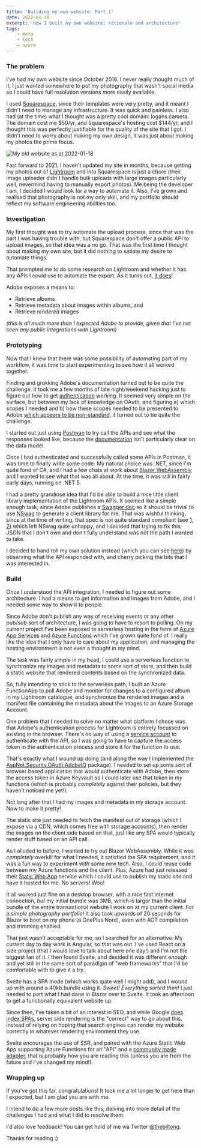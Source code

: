 ```yaml
---
title: 'Building my own website: Part 1'
date: 2022-01-18
excerpt: 'How I built my own website: rationale and architecture'
tags: 
    - meta
    - tech
    - azure
---
```


### The problem 
I've had my own website since October 2016. I never really thought much of it, I just wanted somewhere to put my photography that wasn't social media so I could have full resolution versions more easily available. 

I used [Squarespace](https://www.squarespace.com/), since their templates were very pretty, and it meant I didn't need to manage any infrastructure. It was quick and painless. I also had (at the time) what I thought was a pretty cool domain: logans.camera. The domain cost me $50/yr, and Squarespace's hosting cost $144/yr, and I thought this was perfectly justifiable for the quality of the site that I got. I didn't need to worry about making my own design, it was just about making my photos the prime focus.

![My old website as at 2022-01-18](/assets/ldamcoza.png)

Fast forward to 2021, I haven't updated my site in months, because getting my photos out of [Lightroom](https://www.adobe.com/africa/products/photoshop-lightroom.html) and into Squarespace is just a chore (their image uploader didn't handle bulk uploads with large images particularly well, nevermind having to manually export photos). Me being the developer I am, I decided I would look for a way to automate it. Also, I've grown and realised that photography is not my only skill, and my portfolio should reflect my software engineering abilities too.

### Investigation
My first thought was to try automate the upload process, since that was the part I was having trouble with, but Squarespace don't offer a public API to upload images, so that idea was a no go. That was the first time I thought about making my own site, but it did nothing to satiate my desire to automate things.

That prompted me to do some research on Lightroom and whether it has any APIs I could use to automate the export. As it turns out, [it does](https://www.adobe.io/apis/creativecloud/lightroom/apidocs.html)!

Adobe exposes a means to:
  - Retrieve albums
  - Retrieve metadata about images within albums, and
  - Retrieve _rendered_ images

_(this is all much more than I expected Adobe to provide, given that I've not seen any public integrations with Lightroom)_

### Prototyping

Now that I knew that there was some possibility of automating part of my workflow, it was time to start experimenting to see how it all worked together.

Finding and grokking Adobe's documentation turned out to be quite the challenge. It took me a few months of late night/weekend hacking just to figure out how to get [authentication](https://www.adobe.io/apis/creativecloud/lightroom/docs.html#!quickstart/oauth.md) working. It seemed very simple on the surface, but between my lack of knowledge on OAuth, and figuring a) which scopes I needed and b) how these scopes needed to be presented to Adobe [which appears to be non-standard](https://github.com/aspnet-contrib/AspNet.Security.OAuth.Providers/pull/573#discussion_r663479205), it turned out to be quite the challenge.

I started out just using [Postman](https://www.postman.com/) to try call the APIs and see what the responses looked like, because the [documentation](https://www.adobe.io/apis/creativecloud/lightroom/apidocs.html#/assets/getAsset) isn't particularly clear on the data model.

Once I had authenticated and successfully called some APIs in Postman, it was time to finally write some code. My natural choice was .NET, since I'm quite fond of C#, and I had a few chats at work about [Blazor WebAssembly](https://dotnet.microsoft.com/en-us/apps/aspnet/web-apps/blazor) and I wanted to see what that was all about. At the time, it was still in fairly early days, running on .NET 5.

I had a pretty grandiose idea that I'd be able to build a nice little client library implementation of the Lightroom APIs. It seemed like a simple enough task, since Adobe publishes a [Swagger doc](https://github.com/AdobeDocs/lightroom-partner-apis/blob/master/docs/api/LightroomPartnerAPIsSpec.json) so it should be trivial to use [NSwag](https://github.com/RicoSuter/NSwag) to generate a client library for me. That was wishful thinking, since at the time of writing, that spec is not quite standard compliant (see [1](https://github.com/AdobeDocs/lightroom-partner-apis/issues/159), [2](https://github.com/AdobeDocs/lightroom-partner-apis/issues/160)) which left NSwag quite unhappy, and I decided that trying to fix this JSON that I don't own and don't fully understand was not the path I wanted to take.

I decided to hand roll my own solution instead (which you can see [here](https://github.com/biltongza/ldam.co.za/tree/master/lib/Lightroom)) by observing what the API responded with, and cherry picking the bits that I was interested in. 

### Build
Once I understood the API integration, I needed to figure out some architecture. I had a means to get information and images from Adobe, and I needed some way to show it to people. 

Since Adobe don't publish any way of receiving events or any other pub/sub sort of architecture, I was going to have to resort to polling. On my current project I've been exposed to serverless hosting in the form of [Azure App Services](https://azure.microsoft.com/en-us/services/app-service/) and [Azure Functions](https://azure.microsoft.com/en-us/services/functions/) which I've grown quite fond of. I really like the idea that I only have to care about my application, and managing the hosting environment is not even a thought in my mind.

The task was fairly simple in my head, I could use a serverless function to synchronize my images and metadata to some sort of store, and then build a static website that rendered contents based on the synchronized data.

So, fully intending to stick to the serverless path, I built an Azure FunctionApp to poll Adobe and monitor for changes to a configured album in my Lightroom catalogue, and synchronize the rendered images and a manifest file containing the metadata about the images to an Azure Storage Account.

One problem that I needed to solve no matter what platform I chose was that Adobe's authentication process for Lightroom is entirely focussed on existing in the browser. There's no way of using a [service account](https://www.adobe.io/developer-console/docs/guides/authentication/JWT/) to authenticate with the API, so I was going to have to capture the access token in the authentication process and store it for the function to use. 

That's exactly what I wound up doing (and along the way I implemented the [AspNet.Security.OAuth.AdobeIO](https://github.com/aspnet-contrib/AspNet.Security.OAuth.Providers/pull/573) package). I needed to set up some sort of browser based application that would authenticate with Adobe, then store the access token in Azure Keyvault so I could later use that token in my functions (which is probably _completely_ against their policies, but they haven't noticed me yet!).

Not long after that I had my images and metadata in my storage account. Now to make it pretty!

The static site just needed to fetch the manifest out of storage (which I expose via a CDN, which comes free with storage accounts), then render the images on the client side based on that, just like any SPA would typically render stuff based on an API call.

As I alluded to before, I wanted to try out Blazor WebAssembly. While it was _completely_ overkill for what I needed, it satisfied the SPA requirement, and it was a fun way to experiment with some new tech. Also, I could reuse code between my Azure functions and the client. Plus, Azure had just released their [Static Web App](https://azure.microsoft.com/en-us/services/app-service/static/) service which I could use to publish my static site and have it hosted for me. No servers! Woo!

It all worked just fine on a desktop browser, with a nice fast internet connection, _but_ my initial bundle was 3MB, which is larger than the initial bundle of the entire transactional website I work on at my current client. _For a simple photography portfolio!_ It also took upwards of 20 seconds for Blazor to boot on my phone (a OnePlus Nord), even with AOT compilation and trimming enabled. 

That just wasn't acceptable for me, so I searched for an alternative. My current day to day work is Angular, so that was out. I've used React on a side project (that I would love to talk about here one day!) and I'm not the biggest fan of it. I then found Svelte, and decided it was different enough and yet still in the same sort of paradigm of "web frameworks" that I'd be comfortable with to give it a try. 

Svelte has a SPA mode (which works quite well I might add), and I wound up with around a 40kb bundle using it. _Sweet! Everything sorted then!_ I just needed to port what I had done in Blazor over to Svelte. It took an afternoon to get a functionally equivalent website up.

Since then, I've taken a bit of an interest in SEO, and while Google [does index SPAs](https://developers.google.com/search/docs/advanced/javascript/javascript-seo-basics), server side rendering is the "correct" way to go about this, instead of relying on hoping that search engines can render my website correctly in whatever rendering environment they use.

Svelte encourages the use of SSR, and paired with the Azure Static Web App supporting Azure Functions for an "API" and a [community made adapter](https://github.com/geoffrich/svelte-adapter-azure-swa), that is probably how you are reading this (unless you are from the future and I've changed my mind!).

### Wrapping up
If you've got this far, congratulations! It took me a lot longer to get here than I expected, but I am glad you are with me. 

I intend to do a few more posts like this, delving into more detail of the challenges I had and what I did to resolve them.

I'd also love feedback! You can get hold of me via Twitter [@thebiltong](https://twitter.com/thebiltong).

Thanks for reading :)
